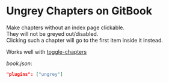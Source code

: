 # Ungrey Chapters on GitBook

Make chapters without an index page clickable.  
They will not be greyed out/disabled.  
Clicking such a chapter will go to the first item inside it instead.

Works well with [toggle-chapters](https://github.com/poojan/gitbook-plugin-toggle-chapters)


*book.json*:

```json
"plugins": ["ungrey"]
```
